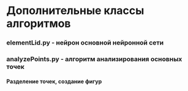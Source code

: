 # Дополнительные классы алгоритмов
### **elementLid.py** - нейрон основной нейронной сети
### **analyzePoints.py** - алгоритм анализирования основных точек
#### Разделение точек, создание фигур